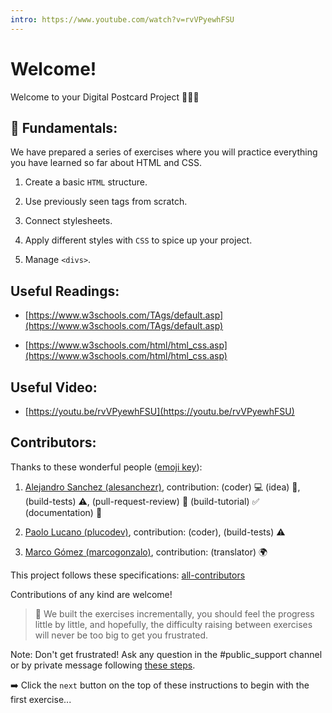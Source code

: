 ```yaml
---
intro: https://www.youtube.com/watch?v=rvVPyewhFSU
---
```


# Welcome!

Welcome to your Digital Postcard Project 🖖🧑‍💻

## 💬 Fundamentals:

We have prepared a series of exercises where you will practice everything you have learned so far about HTML and CSS.

1. Create a basic `HTML` structure.

2. Use previously seen tags from scratch.

3. Connect stylesheets.

4. Apply different styles with `CSS` to spice up your project.

5. Manage `<divs>`.

## Useful Readings:

+ [https://www.w3schools.com/TAgs/default.asp](https://www.w3schools.com/TAgs/default.asp)

+ [https://www.w3schools.com/html/html_css.asp](https://www.w3schools.com/html/html_css.asp)

## Useful Video:

+ [https://youtu.be/rvVPyewhFSU](https://youtu.be/rvVPyewhFSU)

## Contributors:

Thanks to these wonderful people ([emoji key](https://github.com/kentcdodds/all-contributors#emoji-key)):

1. [Alejandro Sanchez (alesanchezr)](https://github.com/alesanchezr), contribution: (coder) :computer: (idea) 🤔, (build-tests) :warning:, (pull-request-review) :eyes: (build-tutorial) :white_check_mark: (documentation) :book:

2. [Paolo Lucano (plucodev)](https://github.com/plucodev), contribution: (coder), (build-tests) :warning:

3. [Marco Gómez (marcogonzalo)](https://github.com/marcogonzalo), contribution: (translator) :earth_africa:

This project follows these specifications: [all-contributors](https://github.com/kentcdodds/all-contributors)

Contributions of any kind are welcome!

> 🔹 We built the exercises incrementally, you should feel the progress little by little, and hopefully, the difficulty raising between exercises will never be too big to get you frustrated.

Note: Don't get frustrated! Ask any question in the #public_support channel or by private message following [these steps](https://content.breatheco.de/es/how-to/ask). 

➡️ Click the `next` button on the top of these instructions to begin with the first exercise...




